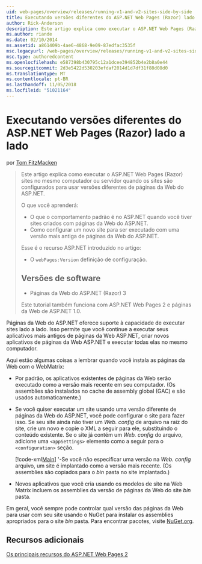 ```yaml
---
uid: web-pages/overview/releases/running-v1-and-v2-sites-side-by-side
title: Executando versões diferentes do ASP.NET Web Pages (Razor) lado a lado | Microsoft Docs
author: Rick-Anderson
description: Este artigo explica como executar o ASP.NET Web Pages (Razor) sites no mesmo computador ou servidor quando os sites são configurados para usar diferentes versões...
ms.author: riande
ms.date: 02/10/2014
ms.assetid: a861409b-4ae6-4868-9e09-87edfac3535f
msc.legacyurl: /web-pages/overview/releases/running-v1-and-v2-sites-side-by-side
msc.type: authoredcontent
ms.openlocfilehash: e587398b430795c12a1dcee394852b4e2b8a0e44
ms.sourcegitcommit: 2d3e5422d530203efdaf2014d1d7df31f88d08d0
ms.translationtype: MT
ms.contentlocale: pt-BR
ms.lasthandoff: 11/05/2018
ms.locfileid: "51021164"
---
```

<a name="running-different-versions-of-aspnet-web-pages-razor-side-by-side"></a>Executando versões diferentes do ASP.NET Web Pages (Razor) lado a lado
====================
por [Tom FitzMacken](https://github.com/tfitzmac)

> Este artigo explica como executar o ASP.NET Web Pages (Razor) sites no mesmo computador ou servidor quando os sites são configurados para usar versões diferentes de páginas da Web do ASP.NET.
> 
> O que você aprenderá:
> 
> - O que o comportamento padrão é no ASP.NET quando você tiver sites criados com páginas da Web do ASP.NET.
> - Como configurar um novo site para ser executado com uma versão mais antiga de páginas da Web do ASP.NET.
>   
> 
> Esse é o recurso ASP.NET introduzido no artigo:
> 
> - O `webPages:Version` definição de configuração.
>   
> 
> ## <a name="software-versions"></a>Versões de software
> 
> 
> - Páginas da Web do ASP.NET (Razor) 3
>   
> 
> Este tutorial também funciona com ASP.NET Web Pages 2 e páginas da Web de ASP.NET 1.0.


Páginas da Web do ASP.NET oferece suporte à capacidade de executar sites lado a lado. Isso permite que você continue a executar seus aplicativos mais antigos de páginas da Web ASP.NET, criar novos aplicativos de páginas da Web ASP.NET e executar todas elas no mesmo computador.

Aqui estão algumas coisas a lembrar quando você instala as páginas da Web com o WebMatrix:

- Por padrão, os aplicativos existentes de páginas da Web serão executado como a versão mais recente em seu computador. (Os assemblies são instalados no cache de assembly global (GAC) e são usados automaticamente.)
- Se você quiser executar um site usando uma versão diferente de páginas da Web do ASP.NET, você pode configurar o site para fazer isso. Se seu site ainda não tiver um *Web. config* de arquivo na raiz do site, crie um novo e copie o XML a seguir para ele, substituindo o conteúdo existente. Se o site já contém um *Web. config* do arquivo, adicione uma `<appSettings>` elemento como a seguir para o `<configuration>` seção.

    [!code-xml[Main](running-v1-and-v2-sites-side-by-side/samples/sample1.xml)]
  '-Se você não especificar uma versão na *Web. config* arquivo, um site é implantado como a versão mais recente. (Os assemblies são copiados para o *bin* pasta no site implantado.)
- Novos aplicativos que você cria usando os modelos de site na Web Matrix incluem os assemblies da versão de páginas da Web do site *bin* pasta.

Em geral, você sempre pode controlar qual versão das páginas da Web para usar com seu site usando o NuGet para instalar os assemblies apropriados para o site *bin* pasta. Para encontrar pacotes, visite [NuGet.org](http://NuGet.org).

## <a name="additional-resources"></a>Recursos adicionais

[Os principais recursos do ASP.NET Web Pages 2](top-features-in-web-pages-2.md)

